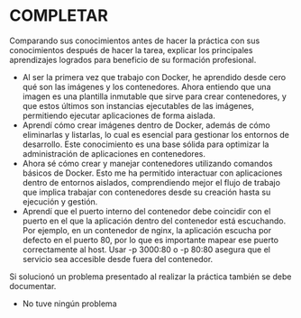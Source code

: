 # COMPLETAR  
Comparando sus conocimientos antes de hacer la práctica con sus conocimientos después de hacer la tarea, explicar los principales aprendizajes logrados para beneficio de su formación profesional.  

* Al ser la primera vez que trabajo con Docker, he aprendido desde cero qué son las imágenes y los contenedores. Ahora entiendo que una imagen es una plantilla inmutable que sirve para crear contenedores, y que estos últimos son instancias ejecutables de las imágenes, permitiendo ejecutar aplicaciones de forma aislada.
* Aprendí cómo crear imágenes dentro de Docker, además de cómo eliminarlas y listarlas, lo cual es esencial para gestionar los entornos de desarrollo. Este conocimiento es una base sólida para optimizar la administración de aplicaciones en contenedores.
* Ahora sé cómo crear y manejar contenedores utilizando comandos básicos de Docker. Esto me ha permitido interactuar con aplicaciones dentro de entornos aislados, comprendiendo mejor el flujo de trabajo que implica trabajar con contenedores desde su creación hasta su ejecución y gestión.
* Aprendí que el puerto interno del contenedor debe coincidir con el puerto en el que la aplicación dentro del contenedor está escuchando. Por ejemplo, en un contenedor de nginx, la aplicación escucha por defecto en el puerto 80, por lo que es importante mapear ese puerto correctamente al host. Usar -p 3000:80 o -p 80:80 asegura que el servicio sea accesible desde fuera del contenedor.

Si solucionó un problema presentado al realizar la práctica también se debe documentar.
* No tuve ningún problema